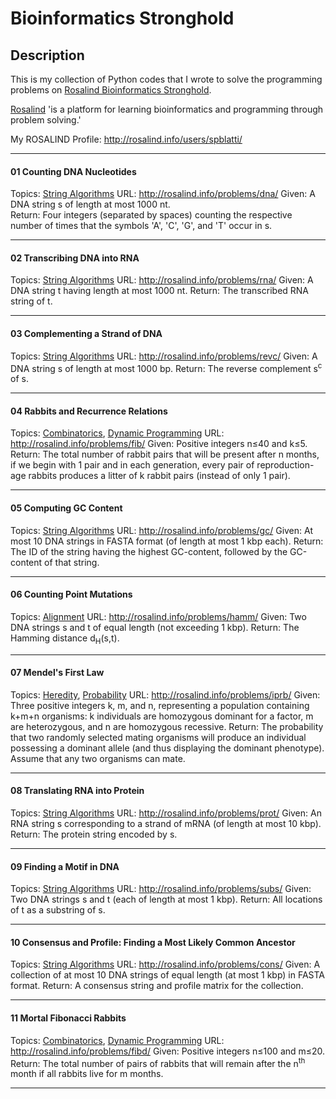 # Bioinformatics Stronghold
## Description ##
This is my collection of Python codes that I wrote to solve the programming problems on [Rosalind Bioinformatics Stronghold](http://rosalind.info/problems/list-view/).

[Rosalind](http://rosalind.info/) 'is a platform for learning bioinformatics and programming through problem solving.'

My ROSALIND Profile: http://rosalind.info/users/spblatti/
___
#### 01 Counting DNA Nucleotides
Topics: [String Algorithms](http://rosalind.info/problems/topics/string-algorithms/)
URL: http://rosalind.info/problems/dna/
Given: A DNA string s of length at most 1000 nt.   
Return: Four integers (separated by spaces) counting the respective number of times that the symbols 'A', 'C', 'G', and 'T' occur in s.
___
#### 02 Transcribing DNA into RNA
Topics: [String Algorithms](http://rosalind.info/problems/topics/string-algorithms/)
URL: http://rosalind.info/problems/rna/
Given: A DNA string t having length at most 1000 nt.
Return: The transcribed RNA string of t.
___
#### 03 Complementing a Strand of DNA
Topics: [String Algorithms](http://rosalind.info/problems/topics/string-algorithms/)
URL: http://rosalind.info/problems/revc/
Given: A DNA string s of length at most 1000 bp.
Return: The reverse complement s<sup>c</sup> of s.
___
#### 04 Rabbits and Recurrence Relations
Topics: [Combinatorics](http://rosalind.info/problems/topics/combinatorics/), [Dynamic Programming](rosalind.info/problems/topics/dynamic-programming/)
URL: http://rosalind.info/problems/fib/
Given: Positive integers n≤40 and k≤5.
Return: The total number of rabbit pairs that will be present after n months, if we begin with 1 pair and in each
generation, every pair of reproduction-age rabbits produces a litter of k rabbit pairs (instead of only 1 pair).
___
#### 05 Computing GC Content
Topics: [String Algorithms](http://rosalind.info/problems/topics/string-algorithms/)
URL: http://rosalind.info/problems/gc/
Given: At most 10 DNA strings in FASTA format (of length at most 1 kbp each).
Return: The ID of the string having the highest GC-content, followed by the GC-content of that string.
___
#### 06 Counting Point Mutations
Topics: [Alignment](http://rosalind.info/problems/topics/alignment/)
URL: http://rosalind.info/problems/hamm/
Given: Two DNA strings s and t of equal length (not exceeding 1 kbp).
Return: The Hamming distance d<sub>H</sub>(s,t).
___
#### 07 Mendel's First Law
Topics: [Heredity](http://rosalind.info/problems/topics/heredity/), [Probability](http://rosalind.info/problems/topics/probability/)
URL: http://rosalind.info/problems/iprb/
Given: Three positive integers k, m, and n, representing a population containing k+m+n organisms: k individuals are homozygous dominant for a factor, m are heterozygous, and n are homozygous recessive.
Return: The probability that two randomly selected mating organisms will produce an individual possessing a dominant allele (and thus displaying the dominant phenotype). Assume that any two organisms can mate.
___
#### 08 Translating RNA into Protein
Topics: [String Algorithms](http://rosalind.info/problems/topics/string-algorithms/)
URL: http://rosalind.info/problems/prot/
Given: An RNA string s corresponding to a strand of mRNA (of length at most 10 kbp).
Return: The protein string encoded by s.
___
#### 09 Finding a Motif in DNA
Topics: [String Algorithms](http://rosalind.info/problems/topics/string-algorithms/)
URL: http://rosalind.info/problems/subs/
Given: Two DNA strings s and t (each of length at most 1 kbp).
Return: All locations of t as a substring of s.
___
#### 10 Consensus and Profile: Finding a Most Likely Common Ancestor
Topics: [String Algorithms](http://rosalind.info/problems/topics/string-algorithms/)
URL: http://rosalind.info/problems/cons/
Given: A collection of at most 10 DNA strings of equal length (at most 1 kbp) in FASTA format.
Return: A consensus string and profile matrix for the collection.
___
#### 11 Mortal Fibonacci Rabbits
Topics: [Combinatorics](http://rosalind.info/problems/topics/combinatorics/), [Dynamic Programming](rosalind.info/problems/topics/dynamic-programming/)
URL: http://rosalind.info/problems/fibd/
Given: Positive integers n≤100 and m≤20.
Return: The total number of pairs of rabbits that will remain after the n<sup>th</sup> month if all rabbits live for m months.
___